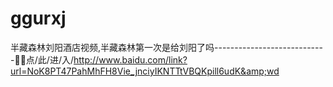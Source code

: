 # ggurxj
半藏森林刘阳酒店视频,半藏森林第一次是给刘阳了吗----------------------------🧩🧩点/此/进/入/http://www.baidu.com/link?url=NoK8PT47PahMhFH8Vie_jnciyIKNTTtVBQKpill6udK&amp;wd
